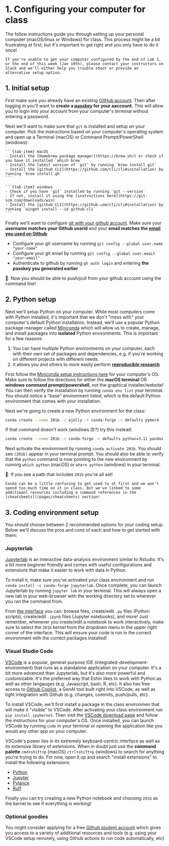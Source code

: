 # 1. Configuring your computer for class

The follow instructions guide you through setting up your personal computer (macOS/linux or Windows) for class. This process might be a bit frustrating at first, but it's important to get right and you only have to do it once!

```{note}
If you're unable to get your computer configured by the end of Lab 1, or the end of this week (Jan 10th), please contact your instructors on Slack and we'll either help you trouble shoot or provide an alternative setup option.
```

## 1. Initial setup

First make sure you already have an existing [GitHub account](https://github.com/). Then after logging in you'll want to **create a [passkey](https://docs.github.com/en/authentication/authenticating-with-a-passkey/managing-your-passkeys#adding-a-passkey-to-your-account) for your aaccount.** This will allow you to login into your account from your computer's terminal without entering a password.

Next we'll want to make sure that `git` is installed and setup on your computer. Pick the instructions based on your computer's operating system and open up a Terminal (macOS) or Command Prompt/PowerShell (windows):

````{tab-set}
```{tab-item} macOS
- Install the [Homebrew package manager](https://brew.sh/) or check if you have it installed `which brew`
- Install the latest version of `git` by running `brew install git`
- Install the [github CLI](https://github.com/cli/cli#installation) by running `brew install gh`
```

```{tab-item} windows
- Check if you have `git` installed by running `git --version`
- If not, install it using the [instructions here](https://git-scm.com/downloads/win)
- Install the [github CLI](https://github.com/cli/cli#installation) by running `winget install --id github.cli`
```
````

Finally we'll want to configure [git with your github account](https://docs.github.com/en/get-started/getting-started-with-git/set-up-git). Make sure your **username matches your Github userid** and your **email matches the [email you used on Github](https://docs.github.com/en/account-and-profile/setting-up-and-managing-your-personal-account-on-github/managing-email-preferences/setting-your-commit-email-address?platform=mac#setting-your-commit-email-address-on-github)**:
- Configure your git username by running `git config --global user.name "your-name"`
- Configure your git email by running `git config --global user.email "your-email"`
- Authenticate to github by running `gh auth login` and entering **the passkey you generated earlier**

🥳: Now you should be able to push/pull from your github account using the command line!

## 2. Python setup

Next we'll setup Python on your computer. While most computers come with Python installed, it's important that we don't "mess with" your computer's default Python installation. Instead, we'll use a popular Python package manager called [Miniconda](https://docs.anaconda.com/miniconda/install) which will allow us to create, manage, and install packages into **isolated** Python environments. This is important for a few reasons:

1. You can have multiple Python environments on your computer, each with their own set of packages and dependencies, e.g. if you're working on different projects with different needs.
2. It allows you and others to more easily perform **[reproducible research](https://rse.shef.ac.uk/conda-environments-for-effective-and-reproducible-research/04-sharing-environments/index.html)**

First follow the [Miniconda setup instructions here](https://docs.anaconda.com/miniconda/install/) for your computer's OS. Make sure to follow the directions for either the **macOS terminal** OR **windows command prompt/powershell**, not the graphical installer/website! You can then verify the installation by running `conda env list` your terminal. You should notice a "base" environment listed, which is the default Python environment that comes with your installation.

Next we're going to create a new Python environment for the class:  

```bash
conda create --name 201b -c ejolly -c conda-forge -c defaults pymer4
```

If that command doesn't work (windows 😠?) try this instead: 

```bash
conda create --name 201b -c conda-forge -c defaults python=3.11 pandas numpy seaborn matplotlib patsy joblib scipy scikit-learn
```

Next activate the environment by running `conda activate 201b`. You should see `(201b)` appear in your terminal prompt. You should also be able to verify that the `python` command is now pointing to the new environment by running `which python` (macOS) or `where python` (windows) in your terminal.

🥳: If you see a path that includes `201b` you're all set! 

```{tip}
Conda can be a little confusing to get used to at first and we won't spend too much time on it in class. But we've linked to some additioanl resources including a command references in the [cheatsheets](/pages/cheatsheets) section!
```

## 3. Coding environment setup

You should choose between 2 recommended options for your coding setup. Below we'll discuss the pros and cons of each and how to get started with them:

### Jupyterlab

[Jupyterlab](https://jupyterlab.readthedocs.io/en/stable/getting_started/overview.html) is an interactive data-analysis environment similar to Rstudio. It's a bit more beginner friendly and comes with useful configurations and extensions that make it easier to work with data in Python. 

To install it, make sure you've activated your class environment and run `conda install -c conda-forge jupyterlab`. Once complete, you can launch Jupyterlab by running `jupyter lab` in your terminal. This will always open a new tab in your web-browser with the working directory set to wherever you ran the command from.

From [the interface](https://jupyterlab.readthedocs.io/en/stable/user/interface.html) you can: browse files, create/edit `.py` files (Python scripts), create/edit `.ipynb` files (Jupyter notebooks), and more! Just remember, whenever you create/edit a notebook to work interactively, make sure to select the `201b` kernel from the dropdown menu in the upper right corner of the interface. This will ensure your code is run in the correct environment with the correct packages installed!

### Visual Studio Code

[VSCode](https://code.visualstudio.com/) is a popular, general-purpose IDE (integrated-development-environment) that runs as a standalone application on your computer. It's a bit more advanced than Jupyterlab, but it's also more powerful and customizable. It's the preferred way that Eshin likes to work with Python as well as other langauges (e.g. Javascript, bash, R, etc). It also has free access to [Github Copilot](https://github.com/features/copilot), a GenAI tool built right into VSCode, as well as tight integration with Github (e.g. changes, commits, push/pulls, etc).

To install VSCode, we'll first install a package in the class environmen that will make it "visible" to VSCode. After activating your class environment run `pip install ipykernel`. Then visit the [VSCode download page](https://code.visualstudio.com/download) and follow the instructions for your computer's OS. Once installed, you can launch VSCode by running `code` in your terminal or opening the application like you would any other app on your computer.

VSCode's power lies in its extremely keyboard-centric interface as well as its extensive library of extensions. When in doubt just use the **command palette** `cmd+shift+p` (macOS) `ctrl+shift+p` (windows) to search for anything you're trying to do. For now, open it up and search "install extensions" to install the following extensions:
- [Python](https://marketplace.visualstudio.com/items?itemName=ms-python.python)
- [Jupyter](https://marketplace.visualstudio.com/items?itemName=ms-toolsai.jupyter)
- [Pylance](https://marketplace.visualstudio.com/items?itemName=ms-python.vscode-pylance)
- [Ruff](https://marketplace.visualstudio.com/items?itemName=charliermarsh.ruff)

Finally you can try creating a new Python notebook and choosing `201b` as the kernel to see if everything is working!

### Optional goodies

You might consider applying for a free [Github student account](https://docs.github.com/en/education/explore-the-benefits-of-teaching-and-learning-with-github-education/github-education-for-students/apply-to-github-education-as-a-student) which gives you access to a variety of additional resources and tools (e.g. using your VSCode setup remotely, using Github actions to run code automatically, etc)

